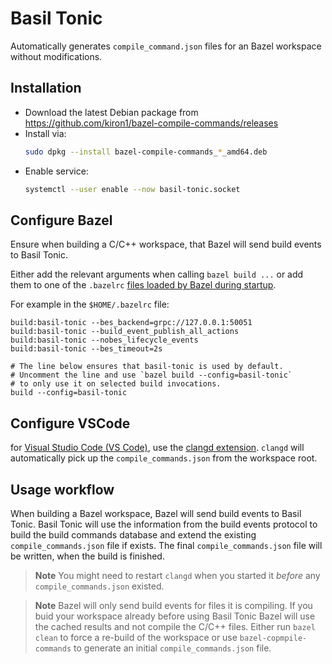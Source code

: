 # Basil Tonic

Automatically generates `compile_command.json` files for an Bazel workspace
without modifications.

## Installation

- Download the latest Debian package from
  https://github.com/kiron1/bazel-compile-commands/releases
- Install via:
  ```sh
  sudo dpkg --install bazel-compile-commands_*_amd64.deb
  ```
- Enable service:
  ```sh
  systemctl --user enable --now basil-tonic.socket
  ```

## Configure Bazel

Ensure when building a C/C++ workspace, that Bazel will send build events to
Basil Tonic.

Either add the relevant arguments when calling `bazel build ...` or add them to
one of the `.bazelrc` [files loaded by Bazel during startup][bazelrc].

For example in the `$HOME/.bazelrc` file:

```
build:basil-tonic --bes_backend=grpc://127.0.0.1:50051
build:basil-tonic --build_event_publish_all_actions
build:basil-tonic --nobes_lifecycle_events
build:basil-tonic --bes_timeout=2s

# The line below ensures that basil-tonic is used by default.
# Uncomment the line and use `bazel build --config=basil-tonic`
# to only use it on selected build invocations.
build --config=basil-tonic
```

## Configure VSCode

for [Visual Studio Code (VS Code)][vscode], use the
[clangd extension][llvm-vs-code-extensions.vscode-clangd]. `clangd` will
automatically pick up the `compile_commands.json` from the workspace root.

[vscode]: https://code.visualstudio.com/ "Visual Studio Code"
[llvm-vs-code-extensions.vscode-clangd]: https://marketplace.visualstudio.com/items?itemName=llvm-vs-code-extensions.vscode-clangd "clangd - C/C++ completion, navigation, and insights"
[bazelrc]: https://bazel.build/run/bazelrc "Write bazelrc configuration files"

## Usage workflow

When building a Bazel workspace, Bazel will send build events to Basil Tonic.
Basil Tonic will use the information from the build events protocol to build the
build commands database and extend the existing `compile_commands.json` file if
exists. The final `compile_commands.json` file will be written, when the build
is finished.

<!-- deno-fmt-ignore-start -->

> **Note**
> You might need to restart `clangd` when you started it _before_ any
> `compile_commands.json` existed.

> **Note**
> Bazel will only send build events for files it is compiling. If you buid your
> workspace already before using Basil Tonic Bazel will use the cached results
> and not compile the C/C++ files. Either run `bazel clean` to force a re-build
> of the workspace or use `bazel-copmpile-commands` to generate an initial
> `compile_commands.json` file.

<!-- deno-fmt-ignore-end -->
